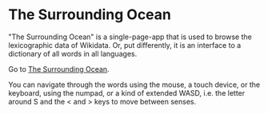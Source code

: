 # The Surrounding Ocean

"The Surrounding Ocean" is a single-page-app that is used to browse
the lexicographic data of Wikidata.
Or, put differently, it is an interface to a dictionary of all words in all languages.

Go to [The Surrounding Ocean](https://vrandezo.github.io/TheSurroundingOcean).

You can navigate through the words using the mouse, a touch device, or the
keyboard, using the numpad, or a kind of extended WASD, i.e. the letter
around S and the < and > keys to move between senses.